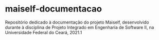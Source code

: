 # maiself-documentacao
Repositório dedicado à documentação do projeto Maiself, desenvolvido durante à disciplina de Projeto Integrado em Engenharia de Software II, na Universidade Federal do Ceará, 2021.1
